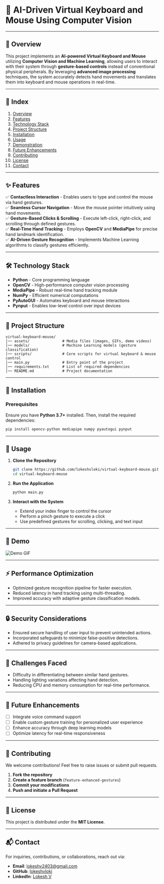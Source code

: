 # 🚀 AI-Driven Virtual Keyboard and Mouse Using Computer Vision

---

## 📌 Overview

This project implements an **AI-powered Virtual Keyboard and Mouse** utilizing **Computer Vision and Machine Learning**, allowing users to interact with their system through **gesture-based controls** instead of conventional physical peripherals. By leveraging **advanced image processing** techniques, the system accurately detects hand movements and translates them into keyboard and mouse operations in real-time.

---

## 📖 Index
1. [Overview](#-overview)
2. [Features](#-features)
3. [Technology Stack](#-technology-stack)
4. [Project Structure](#-project-structure)
5. [Installation](#-installation)
6. [Usage](#-usage)
7. [Demonstration](#-demo)
8. [Future Enhancements](#-future-enhancements)
9. [Contributing](#-contributing)
10. [License](#-license)
11. [Contact](#-contact)

---

## ✨ Features

✅ **Contactless Interaction** - Enables users to type and control the mouse via hand gestures.  
✅ **Seamless Cursor Navigation** - Move the mouse pointer intuitively using hand movements.  
✅ **Gesture-Based Clicks & Scrolling** - Execute left-click, right-click, and scrolling through defined gestures.  
✅ **Real-Time Hand Tracking** - Employs **OpenCV** and **MediaPipe** for precise hand landmark identification.  
✅ **AI-Driven Gesture Recognition** - Implements Machine Learning algorithms to classify gestures efficiently.  

---

## 🛠️ Technology Stack

- **Python** - Core programming language
- **OpenCV** - High-performance computer vision processing
- **MediaPipe** - Robust real-time hand tracking module
- **NumPy** - Efficient numerical computations
- **PyAutoGUI** - Automates keyboard and mouse interactions
- **Pynput** - Enables low-level control over input devices

---

## 📂 Project Structure

```
virtual-keyboard-mouse/
│── assets/               # Media files (images, GIFs, demo videos)
│── models/               # Machine Learning models (gesture classification)
│── scripts/              # Core scripts for virtual keyboard & mouse control
│── main.py               # Entry point of the project
│── requirements.txt      # List of required dependencies
│── README.md             # Project documentation
```

---

## 🔧 Installation

### Prerequisites
Ensure you have **Python 3.7+** installed. Then, install the required dependencies:

```bash
pip install opencv-python mediapipe numpy pyautogui pynput
```

---

## 🚀 Usage

1. **Clone the Repository**
   ```bash
   git clone https://github.com/lokeshvloki/virtual-keyboard-mouse.git
   cd virtual-keyboard-mouse
   ```

2. **Run the Application**
   ```bash
   python main.py
   ```

3. **Interact with the System**
   - Extend your index finger to control the cursor
   - Perform a pinch gesture to execute a click
   - Use predefined gestures for scrolling, clicking, and text input

---

## 📸 Demo

![Demo GIF](https://your-demo-url.com)

---

## ⚡ Performance Optimization

- Optimized gesture recognition pipeline for faster execution.
- Reduced latency in hand tracking using multi-threading.
- Improved accuracy with adaptive gesture classification models.

---

## 🔒 Security Considerations

- Ensured secure handling of user input to prevent unintended actions.
- Incorporated safeguards to minimize false-positive detections.
- Adhered to privacy guidelines for camera-based applications.

---

## 🚧 Challenges Faced

- Difficulty in differentiating between similar hand gestures.
- Handling lighting variations affecting hand detection.
- Reducing CPU and memory consumption for real-time performance.

---

## 🚀 Future Enhancements

- [ ] Integrate voice command support
- [ ] Enable custom gesture training for personalized user experience
- [ ] Enhance accuracy through deep learning models
- [ ] Optimize latency for real-time responsiveness

---

## 🤝 Contributing

We welcome contributions! Feel free to raise issues or submit pull requests.

1. **Fork the repository**
2. **Create a feature branch** (`feature-enhanced-gestures`)
3. **Commit your modifications**
4. **Push and initiate a Pull Request**

---

## 📜 License

This project is distributed under the **MIT License**.

---

## 📬 Contact

For inquiries, contributions, or collaborations, reach out via:
- **Email**: lokeshv2403@gmail.com
- **GitHub**: [lokeshvloki](https://github.com/lokeshvloki)
- **LinkedIn**: [Lokesh V](https://linkedin.com/in/lokesh-v-13873a284)


